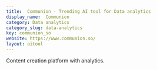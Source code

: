 ```yaml
---
title:  Communion - Trending AI tool for Data analytics
display_name:  Communion
category: Data analytics
category_slug: data-analytics
key: communion_so
website: https://www.communion.so/
layout: aitool
---
```


Content creation platform with analytics.

